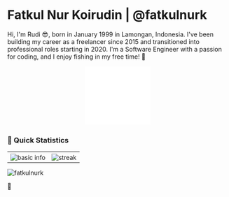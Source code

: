 # Fatkul Nur Koirudin | @fatkulnurk

Hi, I'm Rudi 😎, born in January 1999 in Lamongan, Indonesia. I've been building my career as a freelancer since 2015 and transitioned into professional roles starting in 2020. I'm a Software Engineer with a passion for coding, and I enjoy fishing in my free time! 🎣


<!-- 
---

**All of my client's project repositories are private, so they won't be found unless the client allows them to be published.**

My Portfolio (Web Development, Rest Api, PHP Package, and etc):

https://fatkulnurk.notion.site/Portfolio-43fefaf1bbaa41fe94dff3911f0ce4d9?pvs=4

---
 -->
<p align="center"><a href="https://i.giphy.com/media/v1.Y2lkPTc5MGI3NjExdWhnYnU5cW03em9xZGg5aHMzNGlnYXNtdDlyMGRpOGdicXowaXllNyZlcD12MV9pbnRlcm5hbF9naWZfYnlfaWQmY3Q9Zw/r1RPAPiC3NqhGTaqcX/giphy.gif"><img src="https://raw.githubusercontent.com/fatkulnurk/fatkulnurk/eb7188839c9bfa542eb67128c37227882acfac25/Animation%20-%201706585776016.gif" alt="loading"/></a></p>

### 👀 Quick Statistics

<table>
    <tr>
        <td style="padding=0;width=50%;">
            <img align="center" style="padding=0;" src="https://github-readme-stats.vercel.app/api?username=fatkulnurk&title_color=FB8C00&text_color=ffffff&bg_color=151515&hide_border=true&hide_title=true&show_icons=true&count_private=true" alt="basic info" />
        </td>
        <td style="padding=0;width=50%;">
            <img align="center" style="padding=0;" src="https://github-readme-streak-stats.herokuapp.com/?user=fatkulnurk&theme=dark&hide_border=true" alt="streak" />
        </td>
    </tr>
</table>

<p align="left"><img src="https://github-profile-trophy.vercel.app/?username=fatkulnurk&theme=light" alt="fatkulnurk" /></p>

<!-- This content will not appear in the rendered Markdown


<p align="left"><img src="https://github-profile-trophy.vercel.app/?username=fatkulnurk" alt="fatkulnurk" /></p>


## ⚡ Technologies

### Backend
![Language&Framework](https://skillicons.dev/icons?i=php,laravel,golang,javascript,express)

### Database 
![Database](https://skillicons.dev/icons?i=mysql,redis,sqlite,planetscale,clickhouse)

### Frontend
![Frontend](https://skillicons.dev/icons?i=alpinejs,tailwindcss,vue,nuxtjs)

### DevOps
![Tool](https://skillicons.dev/icons?i=linux,docker,kubernetes,nginx,gcp,aws,azure,cloudflare,sentry)

### Others
![Other](https://skillicons.dev/icons?i=postman,selenium,git,github,gitlab)

 -->

<!-- 
## Ketertarikan saya
!Saya tertarik pada apapun, dan selalu siap untuk belajar hal baru 😁

## Buat Lebih Dekat
- Facebook: <http://fb.me/fatkulnurk>
- Instagram: <https://www.instagram.com/fatkul_nur_k/>
- Linkedin: <https://www.linkedin.com/in/fatkulnurk>

 -->
:tropical_fish:
